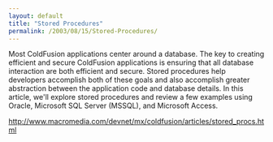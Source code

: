 ```yaml
---
layout: default
title: "Stored Procedures"
permalink: /2003/08/15/Stored-Procedures/
---
```


<P>Most ColdFusion applications center around a database. The key to creating efficient and secure ColdFusion applications is ensuring that all database interaction are both efficient and secure. Stored procedures help developers accomplish both of these goals and also accomplish greater abstraction between the application code and database details. In this article, we'll explore stored procedures and review a few examples using Oracle, Microsoft SQL Server (MSSQL), and Microsoft Access.</P>
<P><A href="http://www.macromedia.com/devnet/mx/coldfusion/articles/stored_procs.html" target=_blank>http://www.macromedia.com/devnet/mx/coldfusion/articles/stored_procs.html</A></P>